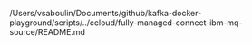 /Users/vsaboulin/Documents/github/kafka-docker-playground/scripts/../ccloud/fully-managed-connect-ibm-mq-source/README.md
